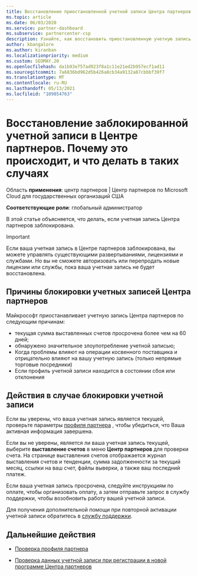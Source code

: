 ```yaml
---
title: Восстановление приостановленной учетной записи Центра партнеров
ms.topic: article
ms.date: 06/03/2020
ms.service: partner-dashboard
ms.subservice: partnercenter-csp
description: Узнайте, как восстановить приостановленную учетную запись Центра партнеров, причины приостановки учетной записи партнера и как можно использовать учетную запись во время приостановки.
author: kbangalore
ms.author: kiranban
ms.localizationpriority: medium
ms.custom: SEOMAY.20
ms.openlocfilehash: da1b93e757ad923f8a1c11e21ed2b957ecf1ad11
ms.sourcegitcommit: 7a6836bd962d5b426a8cb34a9132a87cbbbf39f7
ms.translationtype: MT
ms.contentlocale: ru-RU
ms.lasthandoff: 05/13/2021
ms.locfileid: "109854763"
---
```

# <a name="restore-a-suspended-partner-center-account---learn-why-it-happens-and-what-to-do-about-it"></a>Восстановление заблокированной учетной записи в Центре партнеров. Почему это происходит, и что делать в таких случаях

Область **применения**: центр партнеров | Центр партнеров по Microsoft Cloud для государственных организаций США

**Соответствующие роли**: глобальный администратор

В этой статье объясняется, что делать, если учетная запись Центра партнеров заблокирована.

> [!IMPORTANT]  
> Если ваша учетная запись в Центре партнеров заблокирована, вы можете управлять существующими развертываниями, лицензиями и службами. Но вы не сможете авторизовать или перепродать новые лицензии или службы, пока ваша учетная запись не будет восстановлена.

## <a name="why-partner-center-accounts-are-suspended"></a>Причины блокировки учетных записей Центра партнеров

Майкрософт приостанавливает учетную запись Центра партнеров по следующим причинам:

- текущая сумма выставленных счетов просрочена более чем на 60 дней;
- обнаружено значительное злоупотребление учетной записью;
- Когда проблемы влияют на операции косвенного поставщика и отрицательно влияют на вашу учетную запись (только непрямые торговые посредники)
- Если профиль учетной записи находится в состоянии сбоя или отклонения

## <a name="what-to-do-if-your-account-is-suspended"></a>Действия в случае блокировки учетной записи

Если вы уверены, что ваша учетная запись является текущей, проверьте параметры [профиля партнера](https://partner.microsoft.com/pcv/accountsettings/partnerprofile) , чтобы убедиться, что Ваша активная информация завершена. 

Если вы не уверены, является ли ваша учетная запись текущей, выберите **выставление счетов** в меню **Центр партнеров** для проверки счета. На странице выставления счетов отображается журнал выставления счетов и тенденции, сумма задолженности за текущий месяц, ссылки на ваш счет, файлы выверки, а также ваш последний платеж.

Если ваша учетная запись просрочена, следуйте инструкциям по оплате, чтобы организовать оплату, а затем отправьте запрос в службу поддержки, чтобы возобновить работу вашей учетной записи. 

Для получения дополнительной помощи при повторной активации учетной записи обратитесь в [службу поддержки](https://partner.microsoft.com/dashboard/support/csp/servicerequests/create).

## <a name="next-steps"></a>Дальнейшие действия

- [Проверка профиля партнера](update-your-partner-profile.md)

- [Проверка данных учетной записи при регистрации в новой программе Центра партнеров](verification-responses.md)
